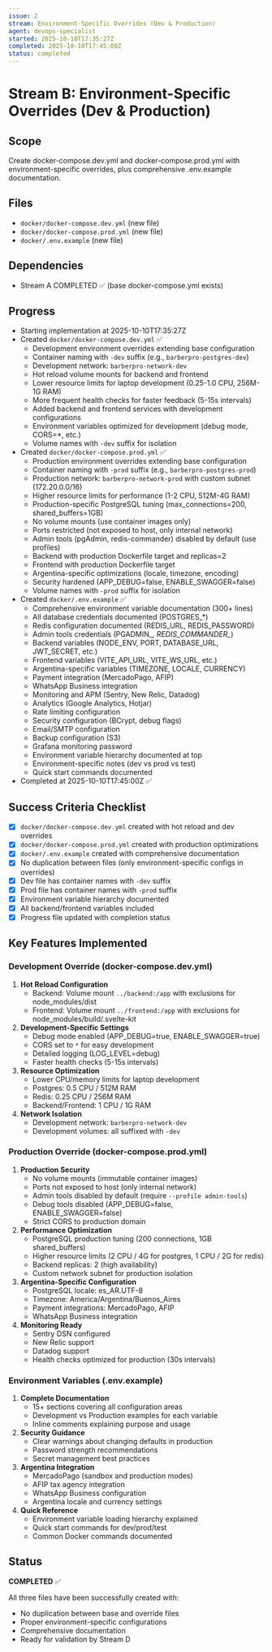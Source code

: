 ```yaml
---
issue: 2
stream: Environment-Specific Overrides (Dev & Production)
agent: devops-specialist
started: 2025-10-10T17:35:27Z
completed: 2025-10-10T17:45:00Z
status: completed
---
```


# Stream B: Environment-Specific Overrides (Dev & Production)

## Scope
Create docker-compose.dev.yml and docker-compose.prod.yml with environment-specific overrides, plus comprehensive .env.example documentation.

## Files
- `docker/docker-compose.dev.yml` (new file)
- `docker/docker-compose.prod.yml` (new file)
- `docker/.env.example` (new file)

## Dependencies
- Stream A COMPLETED ✅ (base docker-compose.yml exists)

## Progress
- Starting implementation at 2025-10-10T17:35:27Z
- Created `docker/docker-compose.dev.yml` ✅
  - Development environment overrides extending base configuration
  - Container naming with `-dev` suffix (e.g., `barberpro-postgres-dev`)
  - Development network: `barberpro-network-dev`
  - Hot reload volume mounts for backend and frontend
  - Lower resource limits for laptop development (0.25-1.0 CPU, 256M-1G RAM)
  - More frequent health checks for faster feedback (5-15s intervals)
  - Added backend and frontend services with development configurations
  - Environment variables optimized for development (debug mode, CORS=*, etc.)
  - Volume names with `-dev` suffix for isolation
- Created `docker/docker-compose.prod.yml` ✅
  - Production environment overrides extending base configuration
  - Container naming with `-prod` suffix (e.g., `barberpro-postgres-prod`)
  - Production network: `barberpro-network-prod` with custom subnet (172.20.0.0/16)
  - Higher resource limits for performance (1-2 CPU, 512M-4G RAM)
  - Production-specific PostgreSQL tuning (max_connections=200, shared_buffers=1GB)
  - No volume mounts (use container images only)
  - Ports restricted (not exposed to host, only internal network)
  - Admin tools (pgAdmin, redis-commander) disabled by default (use profiles)
  - Backend with production Dockerfile target and replicas=2
  - Frontend with production Dockerfile target
  - Argentina-specific optimizations (locale, timezone, encoding)
  - Security hardened (APP_DEBUG=false, ENABLE_SWAGGER=false)
  - Volume names with `-prod` suffix for isolation
- Created `docker/.env.example` ✅
  - Comprehensive environment variable documentation (300+ lines)
  - All database credentials documented (POSTGRES_*)
  - Redis configuration documented (REDIS_URL, REDIS_PASSWORD)
  - Admin tools credentials (PGADMIN_*, REDIS_COMMANDER_*)
  - Backend variables (NODE_ENV, PORT, DATABASE_URL, JWT_SECRET, etc.)
  - Frontend variables (VITE_API_URL, VITE_WS_URL, etc.)
  - Argentina-specific variables (TIMEZONE, LOCALE, CURRENCY)
  - Payment integration (MercadoPago, AFIP)
  - WhatsApp Business integration
  - Monitoring and APM (Sentry, New Relic, Datadog)
  - Analytics (Google Analytics, Hotjar)
  - Rate limiting configuration
  - Security configuration (BCrypt, debug flags)
  - Email/SMTP configuration
  - Backup configuration (S3)
  - Grafana monitoring password
  - Environment variable hierarchy documented at top
  - Environment-specific notes (dev vs prod vs test)
  - Quick start commands documented
- Completed at 2025-10-10T17:45:00Z ✅

## Success Criteria Checklist
- [x] `docker/docker-compose.dev.yml` created with hot reload and dev overrides
- [x] `docker/docker-compose.prod.yml` created with production optimizations
- [x] `docker/.env.example` created with comprehensive documentation
- [x] No duplication between files (only environment-specific configs in overrides)
- [x] Dev file has container names with `-dev` suffix
- [x] Prod file has container names with `-prod` suffix
- [x] Environment variable hierarchy documented
- [x] All backend/frontend variables included
- [x] Progress file updated with completion status

## Key Features Implemented

### Development Override (docker-compose.dev.yml)
1. **Hot Reload Configuration**
   - Backend: Volume mount `../backend:/app` with exclusions for node_modules/dist
   - Frontend: Volume mount `../frontend:/app` with exclusions for node_modules/build/.svelte-kit
2. **Development-Specific Settings**
   - Debug mode enabled (APP_DEBUG=true, ENABLE_SWAGGER=true)
   - CORS set to `*` for easy development
   - Detailed logging (LOG_LEVEL=debug)
   - Faster health checks (5-15s intervals)
3. **Resource Optimization**
   - Lower CPU/memory limits for laptop development
   - Postgres: 0.5 CPU / 512M RAM
   - Redis: 0.25 CPU / 256M RAM
   - Backend/Frontend: 1 CPU / 1G RAM
4. **Network Isolation**
   - Development network: `barberpro-network-dev`
   - Development volumes: all suffixed with `-dev`

### Production Override (docker-compose.prod.yml)
1. **Production Security**
   - No volume mounts (immutable container images)
   - Ports not exposed to host (only internal network)
   - Admin tools disabled by default (require `--profile admin-tools`)
   - Debug tools disabled (APP_DEBUG=false, ENABLE_SWAGGER=false)
   - Strict CORS to production domain
2. **Performance Optimization**
   - PostgreSQL production tuning (200 connections, 1GB shared_buffers)
   - Higher resource limits (2 CPU / 4G for postgres, 1 CPU / 2G for redis)
   - Backend replicas: 2 (high availability)
   - Custom network subnet for production isolation
3. **Argentina-Specific Configuration**
   - PostgreSQL locale: es_AR.UTF-8
   - Timezone: America/Argentina/Buenos_Aires
   - Payment integrations: MercadoPago, AFIP
   - WhatsApp Business integration
4. **Monitoring Ready**
   - Sentry DSN configured
   - New Relic support
   - Datadog support
   - Health checks optimized for production (30s intervals)

### Environment Variables (.env.example)
1. **Complete Documentation**
   - 15+ sections covering all configuration areas
   - Development vs Production examples for each variable
   - Inline comments explaining purpose and usage
2. **Security Guidance**
   - Clear warnings about changing defaults in production
   - Password strength recommendations
   - Secret management best practices
3. **Argentina Integration**
   - MercadoPago (sandbox and production modes)
   - AFIP tax agency integration
   - WhatsApp Business configuration
   - Argentina locale and currency settings
4. **Quick Reference**
   - Environment variable loading hierarchy explained
   - Quick start commands for dev/prod/test
   - Common Docker commands documented

## Status
**COMPLETED** ✅

All three files have been successfully created with:
- No duplication between base and override files
- Proper environment-specific configurations
- Comprehensive documentation
- Ready for validation by Stream D
